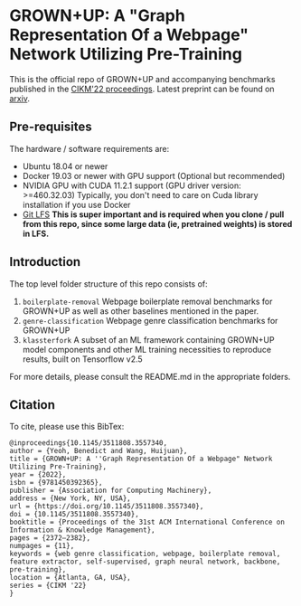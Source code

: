 # GROWN+UP: A "Graph Representation Of a Webpage" Network Utilizing Pre-Training
This is the official repo of GROWN+UP and accompanying benchmarks published in the [CIKM'22 proceedings](https://dl.acm.org/doi/10.1145/3511808.3557340). Latest preprint can be found on [arxiv](https://arxiv.org/abs/2208.02252).

## Pre-requisites
The hardware / software requirements are:

* Ubuntu 18.04 or newer
* Docker 19.03 or newer with GPU support (Optional but recommended)
* NVIDIA GPU with CUDA 11.2.1 support (GPU driver version: >=460.32.03)
Typically, you don't need to care on Cuda library installation if you use Docker
* [Git LFS](https://git-lfs.github.com/)
**This is super important and is required when you clone / pull from this repo, since some large data (ie, pretrained weights) is stored in LFS.**

## Introduction
The top level folder structure of this repo consists of:

1. `boilerplate-removal`
Webpage boilerplate removal benchmarks for GROWN+UP as well as other baselines mentioned in the paper.
2. `genre-classification`
Webpage genre classification benchmarks for GROWN+UP
3. `klassterfork`
A subset of an ML framework containing GROWN+UP model components and other ML training necessities to reproduce results, built on Tensorflow v2.5

For more details, please consult the README.md in the appropriate folders.

## Citation
To cite, please use this BibTex:

```
@inproceedings{10.1145/3511808.3557340,
author = {Yeoh, Benedict and Wang, Huijuan},
title = {GROWN+UP: A ''Graph Representation Of a Webpage" Network Utilizing Pre-Training},
year = {2022},
isbn = {9781450392365},
publisher = {Association for Computing Machinery},
address = {New York, NY, USA},
url = {https://doi.org/10.1145/3511808.3557340},
doi = {10.1145/3511808.3557340},
booktitle = {Proceedings of the 31st ACM International Conference on Information & Knowledge Management},
pages = {2372–2382},
numpages = {11},
keywords = {web genre classification, webpage, boilerplate removal, feature extractor, self-supervised, graph neural network, backbone, pre-training},
location = {Atlanta, GA, USA},
series = {CIKM '22}
}
```




